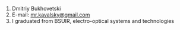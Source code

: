 1. Dmitriy Bukhovetski
1. E-mail: mr.kavalsky@gmail.com
1. I graduated from BSUIR, electro-optical systems and technologies
